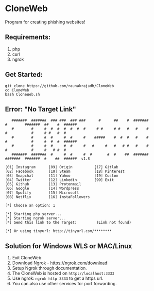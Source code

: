 # CloneWeb
 Program for creating phishing websites!

## Requirements:
1. php
2. curl
3. ngrok

## Get Started:
```
git clone https://github.com/raunakrajadh/CloneWeb
cd CloneWeb
bash CloneWeb.sh
```
## Error: "No Target Link"
```
   #######  #######  ### ###  ### ###      #      ##    #  #######          #        #######  ##    #  ######
   #        #     #  #  #  #  #  #  #     # #     # #   #   #    #          #           #     # #   #  #     
   #        #     #  #     #  #     #    #####    #  #  #   #    #          #           #     #  #  #  ######
   #        #     #  #     #  #     #   #     #   #   # #   #    #          #           #     #   # #  #     
   #######  #######  #     #  #     #  #       #  #    ##  #######          #######  #######  #    ##  ######  v1.8

[01] Instagram      [09] Origin          [17] Gitlab
[02] Facebook       [10] Steam           [18] Pinterest
[03] Snapchat       [11] Yahoo           [19] Custom
[04] Twitter        [12] Linkedin        [99] Exit
[05] Github         [13] Protonmail
[06] Google         [14] Wordpress
[07] Spotify        [15] Microsoft
[08] Netflix        [16] InstaFollowers

[*] Choose an option: 1

[*] Starting php server...
[*] Starting ngrok server...
[*] Send this link to the Target:         (Link not found)

[*] Or using tinyurl: http://tinyurl.com/********

```
## Solution for Windows WLS or MAC/Linux
1. Exit CloneWeb
2. Download Ngrok - https://ngrok.com/download
3. Setup Ngrok through documentation.
4. The CloneWeb is hosted on `http://localhost:3333`
5. Use ngrok: `ngrok http 3333` to get a https url.
6. You can also use other services for port forwarding.
